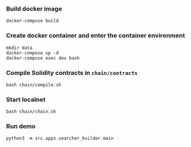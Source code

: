 ### Build docker image
```
docker-compose build
```

### Create docker container and enter the container environment
```
mkdir data
docker-compose up -d
docker-compose exec dev bash
```

### Compile Solidity contracts in `chain/contracts`
```
bash chain/compile.sh
```

### Start localnet
```
bash chain/chain.sh
```

### Run demo
```
python3 -m src.apps.searcher_builder.main
```